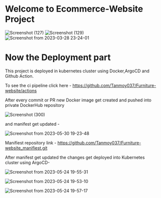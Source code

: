 ﻿# Welcome to Ecommerce-Website Project
![Screenshot (127)](https://user-images.githubusercontent.com/108757431/224565249-eaed0360-eac0-4fcb-b3b2-bef3d466f419.png)
![Screenshot (129)](https://user-images.githubusercontent.com/108757431/224565290-1e91dab1-0c8f-4684-a316-95c31fc2fff1.png)
![Screenshot from 2023-03-28 23-24-01](https://user-images.githubusercontent.com/108757431/228326527-5a3e2645-3088-46b7-b605-4de0c54260b6.png)

# Now the Deployment part

This project is deployed in kubernetes cluster using Docker,ArgoCD and Github Action.

To see the ci pipeline click here - https://github.com/Tanmoy037/Furniture-website/actions

After every commit or PR new Docker image get created and pushed into private DockerHub repository

![Screenshot (300)](https://github.com/Tanmoy037/demo-go-gin/assets/108757431/0d8241fe-2137-4dc6-9a23-fc56164f8e9a)

and manifest get updated -

![Screenshot from 2023-05-30 19-23-48](https://github.com/Tanmoy037/demo-go-gin/assets/108757431/faf17ed3-e228-4780-afd9-e589175724b6)

Manifiest repository link - https://github.com/Tanmoy037/Furniture-website_manifiest.git

After manifest get updated the changes get deployed into Kubernetes cluster using ArgoCD-


![Screenshot from 2023-05-24 19-55-31](https://github.com/Tanmoy037/demo-go-gin/assets/108757431/16c20c20-c61d-4f7b-8cdc-48738b0802c0)


![Screenshot from 2023-05-24 19-53-10](https://github.com/Tanmoy037/demo-go-gin/assets/108757431/2e2d294d-6210-437f-8329-cca6d17e97f7)

![Screenshot from 2023-05-24 19-57-17](https://github.com/Tanmoy037/demo-go-gin/assets/108757431/40b201b3-bb37-4c30-858f-8c89e888f96a)








